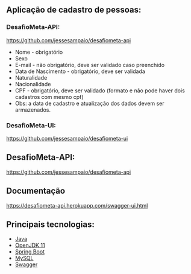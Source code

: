 
## Aplicação de cadastro de pessoas:

### DesafioMeta-API:
https://github.com/jessesampaio/desafiometa-api

 - Nome - obrigatório
 - Sexo
 - E-mail - não obrigatório, deve ser validado caso preenchido
 - Data de Nascimento - obrigatório, deve ser validada
 - Naturalidade
 - Nacionalidade
 - CPF - obrigatório, deve ser validado (formato e não pode haver dois cadastros com mesmo cpf)
 - Obs: a data de cadastro e atualização dos dados devem ser armazenados.

### DesafioMeta-UI:
https://github.com/jessesampaio/desafiometa-ui

## DesafioMeta-API:
https://github.com/jessesampaio/desafiometa-api

## Documentação

https://desafiometa-api.herokuapp.com/swagger-ui.html

## Principais tecnologias:

- [Java](https://www.java.com/pt_BR/)
- [OpenJDK 11](https://openjdk.java.net/projects/jdk/11/)
- [Spring Boot](https://spring.io/projects/spring-boot)
- [MySQL](https://dev.mysql.com/)
- [Swagger](https://swagger.io/)
